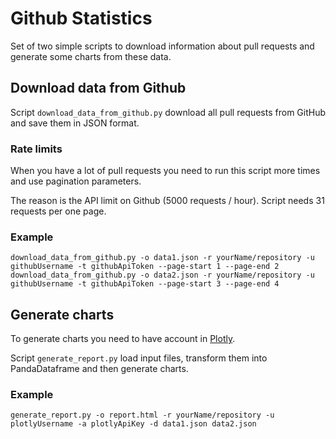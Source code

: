 # Github Statistics
Set of two simple scripts to download information about pull requests and generate some charts from these data.
## Download data from Github
Script `download_data_from_github.py` download all pull requests from GitHub and save them in JSON format.

### Rate limits 
When you have a lot of pull requests you need to run this script more times and use pagination parameters. 

The reason is the API limit on Github (5000 requests / hour). 
Script needs 31 requests per one page. 

### Example 
```.env
download_data_from_github.py -o data1.json -r yourName/repository -u githubUsername -t githubApiToken --page-start 1 --page-end 2
download_data_from_github.py -o data2.json -r yourName/repository -u githubUsername -t githubApiToken --page-start 3 --page-end 4
```

## Generate charts
To generate charts you need to have account in [Plotly](https://plot.ly).
 
Script `generate_report.py` load input files, transform them into PandaDataframe and then generate charts.  

### Example 
```.env
generate_report.py -o report.html -r yourName/repository -u plotlyUsername -a plotlyApiKey -d data1.json data2.json
```

